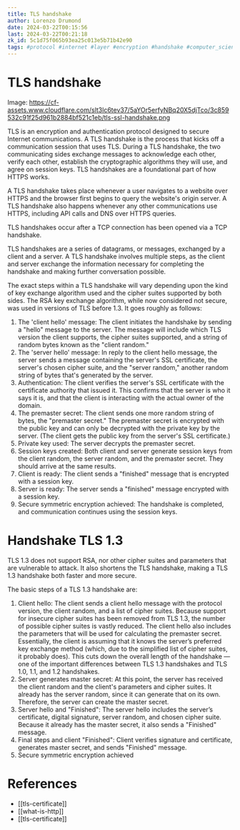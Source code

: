 ```yaml
---
title: TLS handshake
author: Lorenzo Drumond
date: 2024-03-22T00:15:56
last: 2024-03-22T00:21:18
zk_id: 5c1d75f065b93ea25c013e5b71b42e90
tags: #protocol #internet #layer #encryption #handshake #computer_science #security #web #transport #tls
---
```



# TLS handshake

Image: https://cf-assets.www.cloudflare.com/slt3lc6tev37/5aYOr5erfyNBq20X5djTco/3c859532c91f25d961b2884bf521c1eb/tls-ssl-handshake.png

TLS is an encryption and authentication protocol designed to secure Internet communications. A TLS handshake is the process that kicks off a communication session that uses TLS. During a TLS handshake, the two communicating sides exchange messages to acknowledge each other, verify each other, establish the cryptographic algorithms they will use, and agree on session keys. TLS handshakes are a foundational part of how HTTPS works.

A TLS handshake takes place whenever a user navigates to a website over HTTPS and the browser first begins to query the website's origin server. A TLS handshake also happens whenever any other communications use HTTPS, including API calls and DNS over HTTPS queries.

TLS handshakes occur after a TCP connection has been opened via a TCP handshake.

TLS handshakes are a series of datagrams, or messages, exchanged by a client and a server. A TLS handshake involves multiple steps, as the client and server exchange the information necessary for completing the handshake and making further conversation possible.

The exact steps within a TLS handshake will vary depending upon the kind of key exchange algorithm used and the cipher suites supported by both sides. The RSA key exchange algorithm, while now considered not secure, was used in versions of TLS before 1.3. It goes roughly as follows:

1. The 'client hello' message: The client initiates the handshake by sending a "hello" message to the server. The message will include which TLS version the client supports, the cipher suites supported, and a string of random bytes known as the "client random."
2. The 'server hello' message: In reply to the client hello message, the server sends a message containing the server's SSL certificate, the server's chosen cipher suite, and the "server random," another random string of bytes that's generated by the server.
3. Authentication: The client verifies the server's SSL certificate with the certificate authority that issued it. This confirms that the server is who it says it is, and that the client is interacting with the actual owner of the domain.
4. The premaster secret: The client sends one more random string of bytes, the "premaster secret." The premaster secret is encrypted with the public key and can only be decrypted with the private key by the server. (The client gets the public key from the server's SSL certificate.)
5. Private key used: The server decrypts the premaster secret.
6. Session keys created: Both client and server generate session keys from the client random, the server random, and the premaster secret. They should arrive at the same results.
7. Client is ready: The client sends a "finished" message that is encrypted with a session key.
8. Server is ready: The server sends a "finished" message encrypted with a session key.
9. Secure symmetric encryption achieved: The handshake is completed, and communication continues using the session keys.

# Handshake TLS 1.3

TLS 1.3 does not support RSA, nor other cipher suites and parameters that are vulnerable to attack. It also shortens the TLS handshake, making a TLS 1.3 handshake both faster and more secure.

The basic steps of a TLS 1.3 handshake are:

1. Client hello: The client sends a client hello message with the protocol version, the client random, and a list of cipher suites. Because support for insecure cipher suites has been removed from TLS 1.3, the number of possible cipher suites is vastly reduced. The client hello also includes the parameters that will be used for calculating the premaster secret. Essentially, the client is assuming that it knows the server’s preferred key exchange method (which, due to the simplified list of cipher suites, it probably does). This cuts down the overall length of the handshake — one of the important differences between TLS 1.3 handshakes and TLS 1.0, 1.1, and 1.2 handshakes.
2. Server generates master secret: At this point, the server has received the client random and the client's parameters and cipher suites. It already has the server random, since it can generate that on its own. Therefore, the server can create the master secret.
3. Server hello and "Finished": The server hello includes the server’s certificate, digital signature, server random, and chosen cipher suite. Because it already has the master secret, it also sends a "Finished" message.
4. Final steps and client "Finished": Client verifies signature and certificate, generates master secret, and sends "Finished" message.
5. Secure symmetric encryption achieved



# References
- [[tls-certificate]]
- [[what-is-http]]
- [[tls-certificate]]
